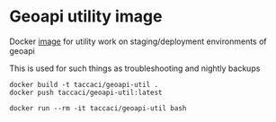 # Geoapi utility image

Docker [image](https://hub.docker.com/r/taccaci/geoapi-util) for utility work on staging/deployment environments of geoapi

This is used for such things as troubleshooting and nightly backups

```
docker build -t taccaci/geoapi-util .
docker push taccaci/geoapi-util:latest
```

```docker run --rm -it taccaci/geoapi-util bash```

